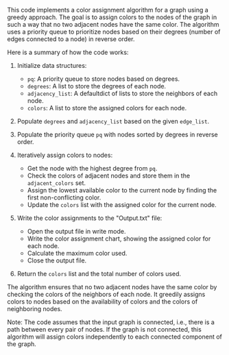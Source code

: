 This code implements a color assignment algorithm for a graph using a greedy approach. The goal is to assign colors to the nodes of the graph in such a way that no two adjacent nodes have the same color. The algorithm uses a priority queue to prioritize nodes based on their degrees (number of edges connected to a node) in reverse order.

Here is a summary of how the code works:

1. Initialize data structures:
   - `pq`: A priority queue to store nodes based on degrees.
   - `degrees`: A list to store the degrees of each node.
   - `adjacency_list`: A defaultdict of lists to store the neighbors of each node.
   - `colors`: A list to store the assigned colors for each node.

2. Populate `degrees` and `adjacency_list` based on the given `edge_list`.

3. Populate the priority queue `pq` with nodes sorted by degrees in reverse order.

4. Iteratively assign colors to nodes:
   - Get the node with the highest degree from `pq`.
   - Check the colors of adjacent nodes and store them in the `adjacent_colors` set.
   - Assign the lowest available color to the current node by finding the first non-conflicting color.
   - Update the `colors` list with the assigned color for the current node.

5. Write the color assignments to the "Output.txt" file:
   - Open the output file in write mode.
   - Write the color assignment chart, showing the assigned color for each node.
   - Calculate the maximum color used.
   - Close the output file.

6. Return the `colors` list and the total number of colors used.

The algorithm ensures that no two adjacent nodes have the same color by checking the colors of the neighbors of each node. It greedily assigns colors to nodes based on the availability of colors and the colors of neighboring nodes.

Note: The code assumes that the input graph is connected, i.e., there is a path between every pair of nodes. If the graph is not connected, this algorithm will assign colors independently to each connected component of the graph.
